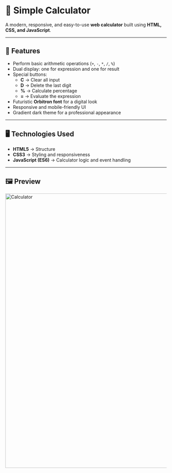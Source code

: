 # 🧮 Simple Calculator

A modern, responsive, and easy-to-use **web calculator** built using **HTML, CSS, and JavaScript**.

---

## 🚀 Features

- Perform basic arithmetic operations (`+`, `-`, `*`, `/`, `%`)
- Dual display: one for expression and one for result
- Special buttons:
  - **C** → Clear all input
  - **D** → Delete the last digit
  - **%** → Calculate percentage
  - **=** → Evaluate the expression
- Futuristic **Orbitron font** for a digital look
- Responsive and mobile-friendly UI
- Gradient dark theme for a professional appearance

---

## 🖥️ Technologies Used

- **HTML5** → Structure  
- **CSS3** → Styling and responsiveness  
- **JavaScript (ES6)** → Calculator logic and event handling  

---

## 🖼️ Preview

<img width="1160" height="856" alt="Calculator" src="https://github.com/user-attachments/assets/5309e5f8-55be-46db-93b5-5f326bc70b14" />

